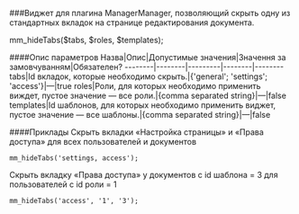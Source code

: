 ###Виджет для плагина ManagerManager, позволяющий скрыть одну из стандартных вкладок на странице редактирования документа.

mm_hideTabs($tabs, $roles, $templates);

####Опис параметров
Назва|Опис|Допустимые значения|Значення за замовчуванням|Обязателен?
--------|--------|---------|--------|--------
tabs|Id вкладок, которые необходимо скрыть.|{'general'; 'settings'; 'access'}|—|true
roles|Роли, для которых необходимо применить виждет, пустое значение — все роли.|{comma separated string}|—|false
templates|Id шаблонов, для которых необходимо применить виджет, пустое значение — все шаблоны.|{comma separated string}|—|false

####Приклады
Скрыть вкладки «Настройка страницы» и «Права доступа» для всех пользователей и документов
	
	mm_hideTabs('settings, access');
Скрыть вкладку «Права доступа» у документов с id шаблона = 3 для пользователей с id роли = 1
	
	mm_hideTabs('access', '1', '3');